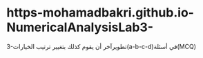 # https-mohamadbakri.github.io-NumericalAnalysisLab3-
 
3-تطويرآخر أن يقوم كذلك بتغيير ترتيب الخيارات(a-b-c-d)في أسئلة(MCQ)
 